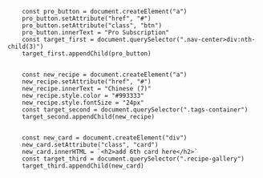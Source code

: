         const pro_button = document.createElement("a")
        pro_button.setAttribute("href", "#")
        pro_button.setAttribute("class", "btn")
        pro_button.innerText = "Pro Subscription"
        const target_first = document.querySelector(".nav-center>div:nth-child(3)")
        target_first.appendChild(pro_button)


        const new_recipe = document.createElement("a")
        new_recipe.setAttribute("href", "#")
        new_recipe.innerText = "Chinese (7)"
        new_recipe.style.color = "#993333"
        new_recipe.style.fontSize = "24px"
        const target_second = document.querySelector(".tags-container")
        target_second.appendChild(new_recipe)


        const new_card = document.createElement("div")
        new_card.setAttribute("class", "card")
        new_card.innerHTML = `<h2>add 6th card here</h2>`
        const target_third = document.querySelector(".recipe-gallery")
        target_third.appendChild(new_card)
